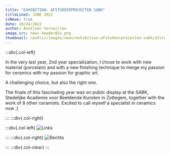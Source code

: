 ```yaml
---
title: "EXHIBITION: AFSTUDEERPROJECTEN SABK"
titleLine2: JUNE 2022
isNews: true
date: 10/24/2022
author: Anneleen Vernaillen
image.src: news-header@2x.png
thumbnail: /public/images/news/exhibition-afstudeerprojecten-sabk/afstudeerproject.png
---
```


:::div{.col-left}

In the very last year, 2nd year specialization, I chose to work with new material (porcelain) and with a new finishing technique to merge my passion for ceramics with my passion for graphic art. 

A challenging choice, but also the right one. 

The finale of this fascinating year was on public display at the SABK, Stedelijke Academie voor Beeldende Kunsten in Zottegem, together with the work of 8 other ceramists. 
Excited to call myself a specialist in ceramics now ;)

:::
:::div{.col-right}

:::div{.col-left}
![Links](/images/news/exhibition-afstudeerprojecten-sabk/afstudeerproject-links.png)

:::
:::div{.col-right}
![Rechts](/images/news/exhibition-afstudeerprojecten-sabk/afstudeerproject-rechts.png)

:::
:::div{.col-clear}
:::
